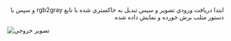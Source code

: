 <div dir="rtl">
  
  ابتدا دريافت ورودي تصوير و سپس تبديل به خاكستري شده با تابع rgb2gray و سپس با دستور متلب برش خورده و نمايش داده شده 
  
  </div>
  
    
  ![تصوير خروجي]('https://github.com/semnan-university-ai/image-processing-class/blob/main/excersiecs/Homayontoosy/9/khoroji%20tasvir.png')


